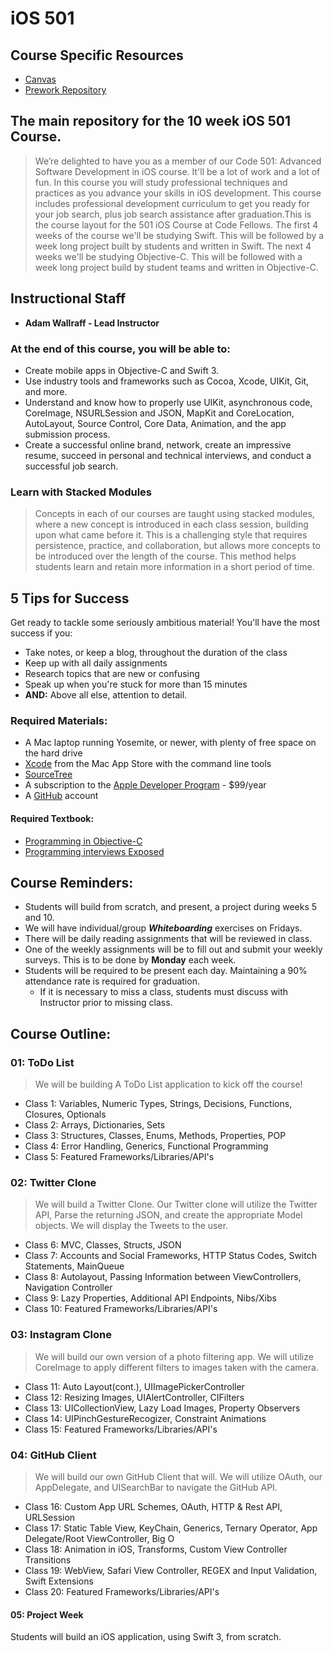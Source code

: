 # iOS 501

## Course Specific Resources
* [Canvas](https://canvas.instructure.com)
* [Prework Repository](https://github.com/codefellows/501-Swift-Prework)


## The main repository for the 10 week iOS 501 Course.

>We’re delighted to have you as a member of our Code 501: Advanced Software Development in iOS course. It'll be a lot of work and a lot of fun.
In this course you will study professional techniques and practices as you advance your skills in iOS development. This course includes professional development curriculum to get you ready for your job search, plus job search assistance after graduation.This is the course layout for the 501 iOS Course at Code Fellows.
The first 4 weeks of the course we'll be studying Swift.
This will be followed by a week long project built by students and written in Swift.
The next 4 weeks we'll be studying Objective-C.
This will be followed with a week long project build by student teams and written in Objective-C.

## Instructional Staff
* **Adam Wallraff - Lead Instructor**  

### At the end of this course, you will be able to:
* Create mobile apps in Objective-C and Swift 3.
* Use industry tools and frameworks such as Cocoa, Xcode, UIKit, Git, and more.
* Understand and know how to properly use UIKit, asynchronous code, CoreImage, NSURLSession and JSON, MapKit and CoreLocation, AutoLayout, Source Control, Core Data, Animation, and the app submission process.
* Create a successful online brand, network, create an impressive resume, succeed in personal and technical interviews, and conduct a successful job search.

### Learn with Stacked Modules

> Concepts in each of our courses are taught using stacked modules, where a new concept is introduced in each class session, building upon what came before it. This is a challenging style that requires persistence, practice, and collaboration, but allows more concepts to be introduced over the length of the course. This method helps students learn and retain more information in a short period of time.

## 5 Tips for Success
Get ready to tackle some seriously ambitious material! You'll have the most success if you:
  * Take notes, or keep a blog, throughout the duration of the class
  * Keep up with all daily assignments
  * Research topics that are new or confusing
  * Speak up when you're stuck for more than 15 minutes
  * **AND:** Above all else, attention to detail.

### Required Materials:

* A Mac laptop running Yosemite, or newer, with plenty of free space on the hard drive
* [Xcode](https://developer.apple.com/xcode/download/) from the Mac App Store with the command line tools
* [SourceTree](https://www.sourcetreeapp.com/)
* A subscription to the [Apple Developer Program](https://developer.apple.com/) - $99/year
* A [GitHub](https://github.com/) account

#### Required Textbook:
* [Programming in Objective-C](http://www.amazon.com/gp/product/0321967607?keywords=programming%20in%20objective-c&qid=1453495920&ref_=sr_1_1&s=books&sr=1-1)
* [Programming interviews Exposed](http://www.amazon.com/Programming-Interviews-Exposed-Secrets-Landing/dp/1118261364/ref=sr_1_1?s=books&ie=UTF8&qid=1464218248&sr=1-1&keywords=programming+interviews+exposed)

## Course Reminders:
  * Students will build from scratch, and present, a project during weeks 5 and 10.
  * We will have individual/group ***Whiteboarding*** exercises on Fridays.
  * There will be daily reading assignments that will be reviewed in class.
  * One of the weekly assignments will be to fill out and submit your weekly surveys. This is to be done by **Monday** each week.
  * Students will be required to be present each day. Maintaining a 90% attendance rate is required for graduation.
    * If it is necessary to miss a class, students must discuss with Instructor prior to missing class.

## Course Outline:

### 01: ToDo List
> We will be building A ToDo List application to kick off the course!

* Class 1: Variables, Numeric Types, Strings, Decisions, Functions, Closures, Optionals
* Class 2: Arrays, Dictionaries, Sets
* Class 3: Structures, Classes, Enums, Methods, Properties, POP
* Class 4: Error Handling, Generics, Functional Programming
* Class 5: Featured Frameworks/Libraries/API's

### 02: Twitter Clone
>We will build a Twitter Clone. Our Twitter clone will
utilize the Twitter API, Parse the returning JSON, and create the appropriate
Model objects. We will display the Tweets to the user.

* Class 6: MVC, Classes, Structs, JSON  
* Class 7: Accounts and Social Frameworks, HTTP Status Codes, Switch Statements, MainQueue
* Class 8: Autolayout, Passing Information between ViewControllers, Navigation Controller
* Class 9: Lazy Properties, Additional API Endpoints, Nibs/Xibs
* Class 10: Featured Frameworks/Libraries/API's

### 03: Instagram Clone
>We will build our own version of a photo filtering app.
We will utilize CoreImage to apply different filters to images taken with
the camera.

* Class 11: Auto Layout(cont.), UIImagePickerController
* Class 12: Resizing Images, UIAlertController, CIFilters
* Class 13: UICollectionView, Lazy Load Images, Property Observers
* Class 14: UIPinchGestureRecogizer, Constraint Animations
* Class 15: Featured Frameworks/Libraries/API's

### 04: GitHub Client
> We will build our own GitHub Client that will.
We will utilize OAuth, our AppDelegate, and UISearchBar to navigate the GitHub API.

* Class 16: Custom App URL Schemes, OAuth, HTTP & Rest API, URLSession
* Class 17: Static Table View, KeyChain, Generics, Ternary Operator, App Delegate/Root ViewController, Big O
* Class 18: Animation in iOS, Transforms, Custom View Controller Transitions
* Class 19: WebView, Safari View Controller, REGEX and Input Validation, Swift Extensions
* Class 20: Featured Frameworks/Libraries/API's

#### 05: Project Week
Students will build an iOS application, using Swift 3, from scratch.
